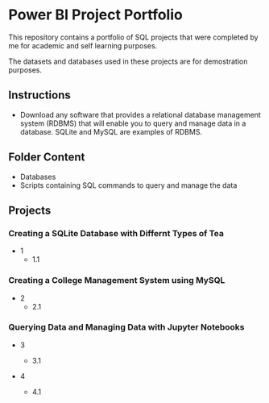 # Power BI Project Portfolio
This repository contains a portfolio of SQL projects that were completed by me for academic and self learning purposes. 

The datasets and databases used in these projects are for demostration purposes.

## Instructions
- Download any software that provides a relational database management system (RDBMS) that will enable you to query and manage data in a database. SQLite and MySQL are examples of RDBMS.

## Folder Content
- Databases
- Scripts containing SQL commands to query and manage the data


## Projects

### Creating a SQLite Database with Differnt Types of Tea
- 1
    - 1.1

### Creating a College Management System using MySQL
- 2
    - 2.1

### Querying Data and Managing Data with Jupyter Notebooks
- 3
    - 3.1

- 4
    - 4.1
        
